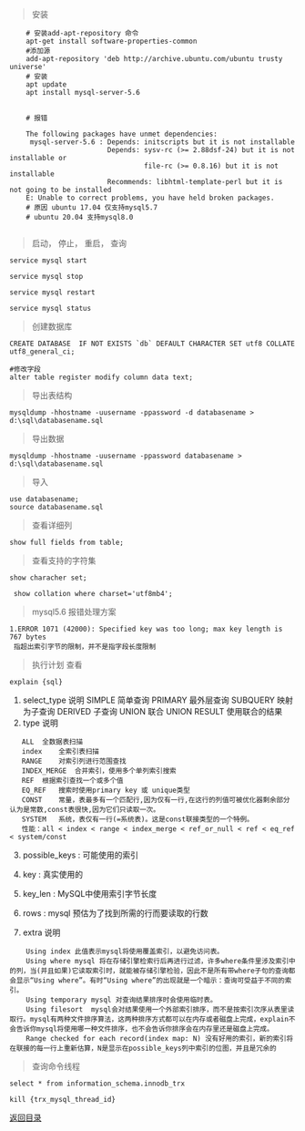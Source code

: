 > 安装

```shell
    # 安装add-apt-repository 命令
    apt-get install software-properties-common
    #添加源
    add-apt-repository 'deb http://archive.ubuntu.com/ubuntu trusty universe'
    # 安装
    apt update
    apt install mysql-server-5.6
    
    
    # 报错
    
    The following packages have unmet dependencies:
     mysql-server-5.6 : Depends: initscripts but it is not installable
                        Depends: sysv-rc (>= 2.88dsf-24) but it is not installable or
                                 file-rc (>= 0.8.16) but it is not installable
                        Recommends: libhtml-template-perl but it is not going to be installed
    E: Unable to correct problems, you have held broken packages.
    # 原因 ubuntu 17.04 仅支持mysql5.7
    # ubuntu 20.04 支持mysql8.0
    
```

> 启动， 停止， 重启， 查询

    service mysql start
    
    service mysql stop
    
    service mysql restart
    
    service mysql status


> 创建数据库

    CREATE DATABASE  IF NOT EXISTS `db` DEFAULT CHARACTER SET utf8 COLLATE utf8_general_ci;
    
    #修改字段 
    alter table register modify column data text;

> 导出表结构

    mysqldump -hhostname -uusername -ppassword -d databasename > d:\sql\databasename.sql

> 导出数据

    mysqldump -hhostname -uusername -ppassword databasename > d:\sql\databasename.sql

> 导入

    use databasename;
    source databasename.sql

> 查看详细列
    
    show full fields from table;

> 查看支持的字符集
    
    show characher set;
    
     show collation where charset='utf8mb4';

> mysql5.6 报错处理方案

    1.ERROR 1071 (42000): Specified key was too long; max key length is 767 bytes
     指超出索引字节的限制，并不是指字段长度限制
    

> 执行计划 查看

    explain {sql}

1. select_type	说明
    SIMPLE	简单查询
    PRIMARY	最外层查询
    SUBQUERY	映射为子查询
    DERIVED	子查询
    UNION	联合
    UNION RESULT	使用联合的结果
2. type	说明
```
   ALL	全数据表扫描
   index	全索引表扫描
   RANGE	对索引列进行范围查找
   INDEX_MERGE	合并索引，使用多个单列索引搜索
   REF	根据索引查找一个或多个值
   EQ_REF	搜索时使用primary key 或 unique类型
   CONST	常量，表最多有一个匹配行,因为仅有一行,在这行的列值可被优化器剩余部分认为是常数,const表很快,因为它们只读取一次。
   SYSTEM	系统，表仅有一行(=系统表)。这是const联接类型的一个特例。
   性能：all < index < range < index_merge < ref_or_null < ref < eq_ref < system/const
```

3. possible_keys : 可能使用的索引

4. key : 真实使用的

5. key_len : MySQL中使用索引字节长度

6. rows : mysql 预估为了找到所需的行而要读取的行数

7. extra	说明
```
    Using index	此值表示mysql将使用覆盖索引，以避免访问表。
    Using where	mysql 将在存储引擎检索行后再进行过滤，许多where条件里涉及索引中的列，当(并且如果)它读取索引时，就能被存储引擎检验，因此不是所有带where子句的查询都会显示“Using where”。有时“Using where”的出现就是一个暗示：查询可受益于不同的索引。
    Using temporary	mysql 对查询结果排序时会使用临时表。
    Using filesort	mysql会对结果使用一个外部索引排序，而不是按索引次序从表里读取行。mysql有两种文件排序算法，这两种排序方式都可以在内存或者磁盘上完成，explain不会告诉你mysql将使用哪一种文件排序，也不会告诉你排序会在内存里还是磁盘上完成。
    Range checked for each record(index map: N)	没有好用的索引，新的索引将在联接的每一行上重新估算，N是显示在possible_keys列中索引的位图，并且是冗余的
```

> 查询命令线程

    select * from information_schema.innodb_trx

    kill {trx_mysql_thread_id}



[返回目录](../README.md)
